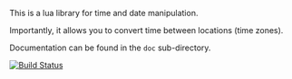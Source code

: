 This is a lua library for time and date manipulation.

Importantly, it allows you to convert time between locations (time zones).

Documentation can be found in the `doc` sub-directory.

[![Build Status](https://travis-ci.org/daurnimator/luatz.png)](https://travis-ci.org/daurnimator/luatz)
